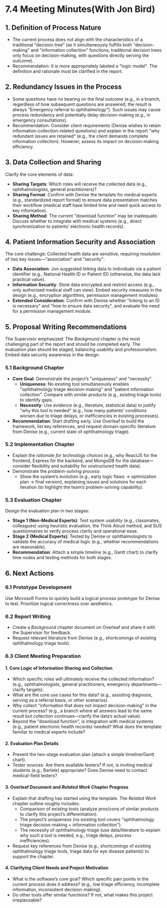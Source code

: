 # 7.4 Meeting Minutes(With Jon Bird)

## 1. Definition of Process Nature  
- The current process does not align with the characteristics of a traditional "decision tree" (as it simultaneously fulfills both "decision-making" and "information collection" functions; traditional decision trees only focus on decision-making, with questions directly serving the outcome).  
- Recommendation: It is more appropriately labeled a "logic model". The definition and rationale must be clarified in the report.  


## 2. Redundancy Issues in the Process  
- Some questions have no bearing on the final outcome (e.g., in a branch, regardless of how subsequent questions are answered, the result is always "Emergency referral to ophthalmology"). Such issues may cause process redundancy and potentially delay decision-making (e.g., in emergency consultations).  
- Recommendation: Consider client requirements (Denise wishes to retain information-collection-related questions) and explain in the report "why redundant issues are retained" (e.g., the client demands complete information collection). However, assess its impact on decision-making efficiency.  


## 3. Data Collection and Sharing  
Clarify the core elements of data:  
- **Sharing Targets**: Which roles will receive the collected data (e.g., ophthalmologists, general practitioners)?  
- **Sharing Format**: Confirm with Denise the template for medical experts (e.g., standardized report format) to ensure data presentation matches their workflow (medical staff have limited time and need quick access to key information).  
- **Sharing Method**: The current "download function" may be inadequate. Discuss whether to integrate with medical systems (e.g., direct synchronization to patients’ electronic health records).  


## 4. Patient Information Security and Association  
The core challenge: Collected health data are sensitive, requiring resolution of two key issues—"association" and "security":  
- **Data Association**: Jon suggested linking data to individuals via a patient identifier (e.g., National Health ID or Patient ID) (otherwise, the data lack practical value).  
- **Information Security**: Store data encrypted and restrict access (e.g., only authorized medical staff can view). Embed security measures in the design (e.g., encryption algorithms, permission management modules).  
- **Extended Consideration**: Confirm with Denise whether "linking to an ID is necessary" and "how to ensure data security", and evaluate the need for a permission management module.  


## 5. Proposal Writing Recommendations  
The Supervisor emphasized: The *Background* chapter is the most challenging part of the report and should be completed early. The evaluation plan should be staged, balancing usability and professionalism. Embed data security awareness in the design.  


### 5.1 Background Chapter  
- **Core Goal**: Demonstrate the project’s "uniqueness" and "necessity".  
  - **Uniqueness**: No existing tool simultaneously enables "ophthalmology triage decision-making" and "patient information collection". Compare with similar products (e.g., existing triage tools) to identify gaps.  
  - **Necessity**: Use evidence (e.g., literature, statistical data) to justify "why this tool is needed" (e.g., how many patients’ conditions worsen due to triage delays, or inefficiencies in existing processes).  
- **Recommendation**: Start drafting early. Use Overleaf to build the framework, list key references, and request domain-specific literature from Denise (e.g., current state of ophthalmology triage).  


### 5.2 Implementation Chapter  
- Explain the *rationale for technology choices* (e.g., why ReactJS for the frontend, Express for the backend, and MongoDB for the database—consider flexibility and suitability for unstructured health data).  
- Demonstrate the *problem-solving process*:  
  - Show the system’s evolution (e.g., early logic flaws → optimization plan → final version), explaining issues and solutions for each iteration (to highlight the team’s problem-solving capability).  


### 5.3 Evaluation Chapter  
Design the evaluation plan in two stages:  
- **Stage 1 (Non-Medical Experts)**: Test system usability (e.g., classmates, colleagues) using heuristic evaluation, the Think Aloud method, and SUS questionnaires to verify process clarity and operational ease.  
- **Stage 2 (Medical Experts)**: Tested by Denise or ophthalmologists to validate the accuracy of medical logic (e.g., whether recommendations are reasonable).  
- **Recommendation**: Attach a simple timeline (e.g., Gantt chart) to clarify time nodes and testing methods for both stages.  


## 6. Next Actions  

### 6.1 Prototype Development  
Use Microsoft Forms to quickly build a logical process prototype for Denise to test. Prioritize logical correctness over aesthetics.  


### 6.2 Report Writing  
- Create a *Background* chapter document on Overleaf and share it with the Supervisor for feedback.  
- Request relevant literature from Denise (e.g., shortcomings of existing ophthalmology triage tools).  


### 6.3 Client Meeting Preparation  

#### 1. Core Logic of Information Sharing and Collection  
- Which specific roles will ultimately receive the collected information? (e.g., ophthalmologists, general practitioners, emergency departments—clarify targets).  
- What are the core use cases for this data? (e.g., assisting diagnosis, serving as a referral basis, or other scenarios).  
- Why collect "information that does not impact decision-making" in the current process? (e.g., a branch where all answers lead to the same result but collection continues—clarify the data’s actual value).  
- Beyond the "download function", is integration with medical systems (e.g., patient electronic health records) needed? What does the template familiar to medical experts include?  


#### 2. Evaluation Plan Details  
- Present the two-stage evaluation plan (attach a simple timeline/Gantt chart).  
- Tester sources: Are there available testers? If not, is inviting medical students (e.g., Bartiek) appropriate? Does Denise need to contact medical-field testers?  


#### 3. Overleaf Document and *Related Work* Chapter Progress  
- Explain that drafting has started using the template. The *Related Work* chapter outline roughly includes:  
  - Comparison of existing tools (analyze pros/cons of similar products to clarify this project’s differentiation).  
  - The project’s uniqueness (no existing tool covers "ophthalmology triage decision-making + information collection").  
  - The necessity of ophthalmology triage (use data/literature to explain why such a tool is needed, e.g., triage delays, process inefficiencies).  
- Request key references from Denise (e.g., shortcomings of existing ophthalmology triage tools, triage data for eye disease patients) to support the chapter.  


#### 4. Clarifying Client Needs and Project Motivation  
- What is the software’s core goal? Which specific pain points in the current process does it address? (e.g., low triage efficiency, incomplete information, inconsistent decision-making).  
- Do other tools offer similar functions? If not, what makes this project irreplaceable?